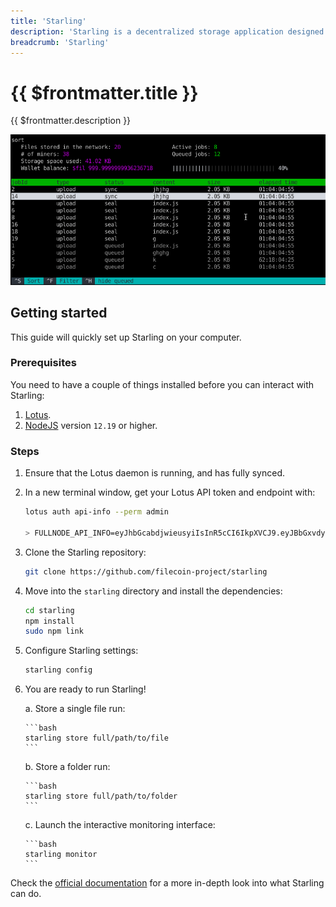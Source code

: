 ```yaml
---
title: 'Starling'
description: 'Starling is a decentralized storage application designed for use in archival settings, where the ability to demonstrate the authenticity of a file over the course of time is of paramount importance.'
breadcrumb: 'Starling'
---
```


# {{ $frontmatter.title }}

{{ $frontmatter.description }}

<center>
<a href="https://starlingstorage.io" target="_blank"><img src="./images/starling.gif" alt="starling" /></a>
</center>

## Getting started

This guide will quickly set up Starling on your computer.

### Prerequisites

You need to have a couple of things installed before you can interact with Starling:

1. [Lotus](../get-started/lotus/installation.md).
1. [NodeJS](https://nodejs.org/en/download/) version `12.19` or higher.

### Steps

1.  Ensure that the Lotus daemon is running, and has fully synced.


1.  In a new terminal window, get your Lotus API token and endpoint with:

    ```bash
    lotus auth api-info --perm admin

    > FULLNODE_API_INFO=eyJhbGcabdjwieusyiIsInR5cCI6IkpXVCJ9.eyJBbGxvdyI6WyJyZWFkIiwid3JpdGUiLCJzaWduIiwdj3isu2938X0.tmdXnxUflc8nhghfjiwo2l1o9T1QwT0jLskdEV5cYEc:/ip4/127.0.0.1/tcp/1234/http

    ```


1.  Clone the Starling repository:

    ```bash
    git clone https://github.com/filecoin-project/starling
    ```

1.  Move into the `starling` directory and install the dependencies:

    ```bash
    cd starling
    npm install
    sudo npm link
    ```


1.  Configure Starling settings:

    ```bash
    starling config
    ```

1.  You are ready to run Starling!

    a. Store a single file run:

        ```bash
        starling store full/path/to/file
        ```

    b. Store a folder run:

        ```bash
        starling store full/path/to/folder
        ```

    c. Launch the interactive monitoring interface:

        ```bash
        starling monitor
        ```

Check the [official documentation](https://starlingstorage.io/commands.html) for a more in-depth look into what Starling can do.
